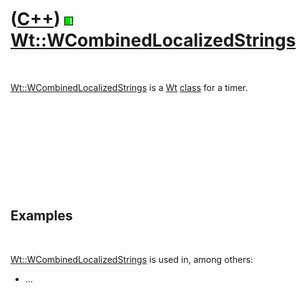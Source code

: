 



 

 

 

 

 

([C++](Cpp.md)) ![Wt](PicWt.png) [Wt::WCombinedLocalizedStrings](CppWCombinedLocalizedStrings.md)
===================================================================================================

 

[Wt::WCombinedLocalizedStrings](CppWCombinedLocalizedStrings.md) is a
[Wt](CppWt.md) [class](CppClass.md) for a timer.

 

 

 

 

 

Examples
--------

 

[Wt::WCombinedLocalizedStrings](CppWCombinedLocalizedStrings.md) is
used in, among others:

-   ...

 

 

 

 

 





 




